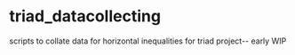 # triad_datacollecting
scripts to collate data for horizontal inequalities for triad project-- early WIP

